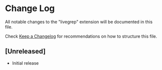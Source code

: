 # Change Log

All notable changes to the "livegrep" extension will be documented in this file.

Check [Keep a Changelog](http://keepachangelog.com/) for recommendations on how to structure this file.

## [Unreleased]

- Initial release
